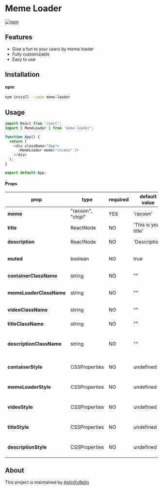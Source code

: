 # Meme Loader
[![npm](https://img.shields.io/npm/v/meme-loader.svg)](https://www.npmjs.com/package/meme-loader)

## Features

- Give a fun to your users by meme loader
- Fully customizable
- Easy to use

## Installation

#### npm
```bash
npm install --save meme-loader
```

## Usage

```js
import React from 'react';
import { MemeLoader } from 'meme-loader';

function App() {
  return (
    <div className="App">
      <MemeLoader meme="racoon" />
    </div>
  );
}

export default App;
```

#### Props

|prop|type|required|default value|description|
|---|--- |---     |---          |---        |
|**meme**|"racoon", "chipi"|YES|'racoon'|Choosen meme|
|**title**|ReactNode|NO|'This is your title'|Title of loader|
|**description**|ReactNode|NO|'Description'|Description of loader|
|**muted**|boolean|NO|true|Prop that mute/unmute video|
|**containerClassName**|string|NO|""|ClassName of container|
|**memeLoaderClassName**|string|NO|""|ClassName of meme loader|
|**videoClassName**|string|NO|""|ClassName of video|
|**titleClassName**|string|NO|""|ClassName of title div|
|**descriptionClassName**|string|NO|""|ClassName of description div|
|**containerStyle**|CSSProperties|NO|undefined|style of description div|
|**memeLoaderStyle**|CSSProperties|NO|undefined|style of description div|
|**videoStyle**|CSSProperties|NO|undefined|style of description div|
|**titleStyle**|CSSProperties|NO|undefined|style of description div|
|**descriptionStyle**|CSSProperties|NO|undefined|style of description div|

## About

This project is maintained by [AplinXy9plin](https://github.com/aplinxy9plin)
